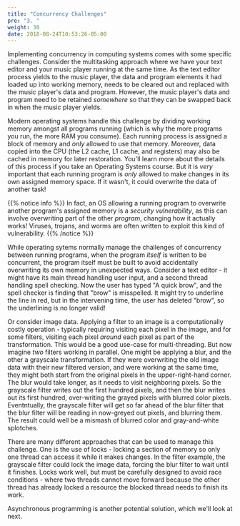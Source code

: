 ```yaml
---
title: "Concurrency Challenges"
pre: "3. "
weight: 30
date: 2018-08-24T10:53:26-05:00
---
```


Implementing concurrency in computing systems comes with some specific challenges.  Consider the multitasking approach where we have your text editor and your music player running at the same time.  As the text editor process yields to the music player, the data and program elements it had loaded up into working memory, needs to be cleared out and replaced with the music player's data and program.  However, the music player's data and program need to be retained _somewhere_ so that they can be swapped back in when the music player yields.

Modern operating systems handle this challenge by dividing working memory amongst all programs running (which is why the more programs you run, the more RAM you consume).  Each running process is assigned a block of memory and _only_ allowed to use that memory.  Moreover, data copied into the CPU (the L2 cache, L1 cache, and registers) may also be cached in memory for later restoration.  You'll learn more about the details of this process if you take an Operating Systems course.  But it is _very_ important that each running program is _only_ allowed to make changes in its own assigned memory space.  If it wasn't, it could overwrite the data of another task!

{{% notice info %}}
In fact, an OS allowing a running program to overwrite another program's assigned memory is a _security vulnerability_, as this can involve overwriting part of the other _program_, changing how it actually works!  Viruses, trojans, and worms are often written to exploit this kind of vulnerability.
{{% /notice %}}

While operating sytems normally manage the challenges of concurrency between running programs, when the program _itself_ is written to be concurrent, the program itself must be built to avoid accidentally overwriting its own memory in unexpected ways.  Consider a text editor - it might have its main thread handling user input, and a second thread handling spell checking.  Now the user has typed "A quick brow", and the spell checker is finding that "brow" is misspelled.  It might try to underline the line in red, but in the intervening time, the user has deleted "brow", so the underlining is no longer valid!

Or consider image data.  Applying a filter to an image is a computationally costly operation - typically requiring visiting each pixel in the image, and for some filters, visiting each pixel _around_ each pixel as part of the transformation.  This would be a good use-case for multi-threading.  But now imagine _two_ filters working in parallel.  One might be applying a blur, and the other a grayscale transformation.  If they were overwriting the old image data with their new filtered version, and were working at the same time, they might both start from the original pixels in the upper-right-hand corner.  The blur would take longer, as it needs to visit neighboring pixels.  So the grayscale filter writes out the first hundred pixels, and then the blur writes out its first hundred, over-writing the grayed pixels with blurred color pixels.  Eventntually, the grayscale filter will get so far ahead of the blur filter that the blur filter will be reading in now-greyed out pixels, and blurring them.  The result could well be a mismash of blurred color and gray-and-white splotches.

There are many different approaches that can be used to manage this challenge.  One is the use of locks - locking a section of memory so only one thread can access it while it makes changes.  In the filter example, the grayscale filter could lock the image data, forcing the blur filter to wait until it finishes.  Locks work well, but must be carefully designed to avoid race conditions - where two threads cannot move forward because the other thread has already locked a resource the blocked thread needs to finish its work.

Asynchronous programming is another potential solution, which we'll look at next.